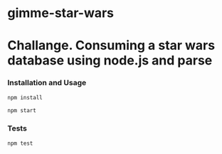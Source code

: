 # gimme-star-wars

Challange. Consuming a star wars database using node.js and parse
=====================

### Installation and Usage

```sh
npm install
```

```sh
npm start
```

### Tests

```sh
npm test
```